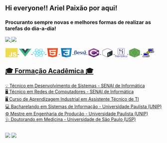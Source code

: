 ## Hi everyone!! Ariel Paixão por aqui! 
### Procuranto sempre novas e melhores formas de realizar as tarefas do dia-a-dia!
<div>
  <a href="https://github.com/arielmn22">
  <img height="180em" src="https://github-readme-stats.vercel.app/api?username=arielmn22&show_icons=true&theme=dark&include_all_commits=true&count_private=true"/>
  <img height="180em" src="https://github-readme-stats.vercel.app/api/top-langs/?username=arielmn22&layout=compact&langs_count=7&theme=dark"/>
</div>
<div style="display: inline_block"><br>
  <img align="center" alt="Ariel-Js" height="30" width="40" src="https://raw.githubusercontent.com/devicons/devicon/master/icons/javascript/javascript-plain.svg">
  <img align="center" alt="Ariel-Less" height="30" width="40" src="https://raw.githubusercontent.com/devicons/devicon/master/icons/vuejs/vuejs-original.svg">
  <img align="center" alt="Ariel-React" height="30" width="40" src="https://raw.githubusercontent.com/devicons/devicon/master/icons/react/react-original.svg">
  <img align="center" alt="Ariel-HTML" height="30" width="40" src="https://raw.githubusercontent.com/devicons/devicon/master/icons/html5/html5-original.svg">
  <img align="center" alt="Ariel-CSS" height="30" width="40" src="https://raw.githubusercontent.com/devicons/devicon/master/icons/css3/css3-original.svg">
  <img align="center" alt="Ariel-Less" height="30" width="40" src="https://raw.githubusercontent.com/devicons/devicon/master/icons/less/less-plain-wordmark.svg">
  <img align="center" alt="Ariel-Csharp" height="30" width="40" src="https://raw.githubusercontent.com/devicons/devicon/master/icons/csharp/csharp-original.svg">
  <img align="center" alt="Ariel-Bash" height="30" width="40" src="https://raw.githubusercontent.com/devicons/devicon/master/icons/bash/bash-original.svg">
  <img align="center" alt="Ariel-Heroku" height="30" width="40" src="https://raw.githubusercontent.com/devicons/devicon/master/icons/heroku/heroku-original-wordmark.svg">
  <img align="center" alt="Ariel-Less" height="30" width="40" src="https://raw.githubusercontent.com/devicons/devicon/master/icons/nodejs/nodejs-plain.svg">
  <img align="center" alt="Ariel-Less" height="30" width="40" src="https://raw.githubusercontent.com/devicons/devicon/master/icons/putty/putty-original.svg">
</div>
<div>
  <h2>🎓 Formação Acadêmica 🎓</h2>
 💡   Técnico em Desenvolvimento de Sistemas - SENAI de Informática <br>
 🖥️  Técnico em Redes de Computadores - SENAI de Informática <br>
 🖥️  Curso de Aprendizagem Industrial em Assistente Técnico de TI <br>
 💻  Bacharelando em Sistemas de Informação - Universidade Paulista (UNIP) <br>
 ⚙️  Mestre em Engenharia de Produção - Universidade Paulista (UNIP) <br>
 🩺  Doutorando em Medicina - Universidade de São Paulo (USP) <br>
</div>
  
  ##
 
<div> 
  
  <a href = "mailto:arielpaixao10@gmail.com"><img src="https://img.shields.io/badge/-Gmail-%23333?style=for-the-badge&logo=gmail&logoColor=white" target="_blank"></a>
  <a href="https://www.linkedin.com/in/ariel-paixão-4126a9170/" target="_blank"><img src="https://img.shields.io/badge/-LinkedIn-%230077B5?style=for-the-badge&logo=linkedin&logoColor=white" target="_blank"></a>
  
</div>
